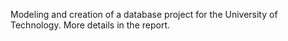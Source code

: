 Modeling and creation of a database project for the University of Technology. More details in the report.
